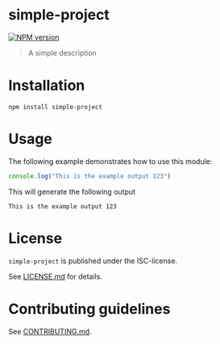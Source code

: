 # simple-project 

[![NPM version](https://badge.fury.io/js/simple-project.svg)](http://badge.fury.io/js/simple-project)


> A simple description


# Installation

```
npm install simple-project
```

 
# Usage

The following example demonstrates how to use this module:

```js
console.log("This is the example output 123")
```

This will generate the following output

```
This is the example output 123
```



# License

`simple-project` is published under the ISC-license.

See [LICENSE.md](LICENSE.md) for details.


 
# Contributing guidelines

See [CONTRIBUTING.md](CONTRIBUTING.md).